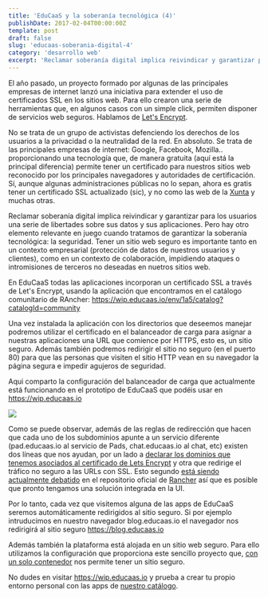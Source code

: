 ```yaml
---
title: 'EduCaaS y la soberanía tecnológica (4)'
publishDate: 2017-02-04T00:00:00Z
template: post
draft: false
slug: 'educaas-soberania-digital-4'
category: 'desarrollo web'
excerpt: 'Reclamar soberanía digital implica reivindicar y garantizar para los usuarios una serie de libertades sobre sus datos y sus aplicaciones. Pero hay otro elemento relevante en juego cuando tratamos de garantizar la soberanía tecnológica: la seguridad. Tener un sitio web seguro es importante tanto en un contexto empresarial (protección de datos de nuestros usuarios y clientes), como en un contexto de colaboración, impidiendo ataques o intromisiones de terceros no deseadas en nuetros sitios web.'
---
```


El año pasado, un proyecto formado por algunas de las principales empresas de internet lanzó una iniciativa para extender el uso de certificados SSL en los sitios web. Para ello crearon una serie de herramientas que, en algunos casos con un simple click, permiten disponer de servicios web seguros. Hablamos de [Let's Encrypt](https://letsencrypt.org/).

No se trata de un grupo de activistas defenciendo los derechos de los usuarios a la privacidad o la neutralidad de la red. En absoluto. Se trata de las principales empresas de internet: Google, Facebook, Mozilla.. proporcionando una tecnología que, de manera gratuita (aquí está la principal diferencia) permite tener un certificado para nuestros sitios web reconocido por los principales navegadores y autoridades de certificación. Sí, aunque algunas administraciones públicas no lo sepan, ahora es gratis tener un certificado SSL actualizado (sic), y no como las web de la [Xunta](https://xunta.es) y muchas otras.

Reclamar soberanía digital implica reivindicar y garantizar para los usuarios una serie de libertades sobre sus datos y sus aplicaciones. Pero hay otro elemento relevante en juego cuando tratamos de garantizar la soberanía tecnológica: la seguridad. Tener un sitio web seguro es importante tanto en un contexto empresarial (protección de datos de nuestros usuarios y clientes), como en un contexto de colaboración, impidiendo ataques o intromisiones de terceros no deseadas en nuetros sitios web.

En EduCaaS todas las aplicaciones incorporan un certificado SSL a través de Let's Encrypt, usando la aplicación que encontramos en el catálogo comunitario de RAncher: https://wip.educaas.io/env/1a5/catalog?catalogId=community

Una vez instalada la aplicación con los directorios que deseemos manejar podremos utilizar el certificado en el balanceador de carga para asignar a nuestras aplicaciones una URL que comience por HTTPS, esto es, un sitio seguro. Además también podremos redirigir el sitio no seguro (en el puerto 80) para que las personas que visiten el sitio HTTP vean en su navegador la página segura e impedir agujeros de seguridad.

Aqui comparto la configuración del balanceador de carga que actualmente está funcionando en el prototipo de EduCaaS que podéis usar en https://wip.educaas.io

![](/media/reglas_lb.png)

Como se puede observar, además de las reglas de redirección que hacen que cada uno de los subdominios apunte a un servicio diferente (pad.educaas.io al servicio de Pads, chat.educaas.io al chat, etc) existen dos líneas que nos ayudan, por un lado a [declarar los dominios que tenemos asociados al certificado de Lets Encrypt](https://github.com/janeczku/rancher-letsencrypt#http) y otra que redirige el tráfico no seguro a las URLs con SSL. Esto segundo [está siendo actualmente debatido](https://github.com/rancher/rancher/issues/3505) en el repositorio oficial de [Rancher](https://rancher.com) así que es posible que pronto tengamos una solución integrada en la UI.

Por lo tanto, cada vez que visitemos alguna de las apps de EduCaaS seremos automáticamente redirigidos al sitio seguro. Si por ejemplo intruducimos en nuestro navegador blog.educaas.io el navegador nos redirigirá al sitio seguro https://blog.educaas.io

Además también la plataforma está alojada en un sitio web seguro. Para ello utilizamos la configuración que proporciona este sencillo proyecto que, [con un solo contenedor](https://getcarina.com/blog/push-button-lets-encrypt/) nos permite tener un sitio seguro.

No dudes en visitar https://wip.educaas.io y prueba a crear tu propio entorno personal con las apps de [nuestro catálogo](https://wip.educaas.io/env/1a5/catalog?catalogId=EduCaaS).
